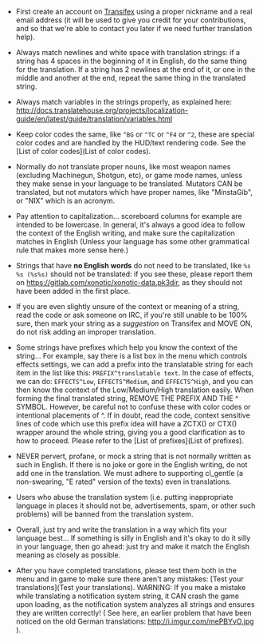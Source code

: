 -   First create an account on [Transifex](https://www.transifex.com/team-xonotic/xonotic/dashboard/) using a proper nickname and a real email address (it will be used to give you credit for your contributions, and so that we're able to contact you later if we need further translation help).

-   Always match newlines and white space with translation strings: if a string has 4 spaces in the beginning of it in English, do the same thing for the translation. If a string has 2 newlines at the end of it, or one in the middle and another at the end, repeat the same thing in the translated string.

-   Always match variables in the strings properly, as explained here: http://docs.translatehouse.org/projects/localization-guide/en/latest/guide/translation/variables.html

-   Keep color codes the same, like `^BG` or `^TC` or `^F4` or `^2`, these are special color codes and are handled by the HUD/text rendering code. See the [List of color codes](List of color codes).

-   Normally do not translate proper nouns, like most weapon names (excluding Machinegun, Shotgun, etc), or game mode names, unless they make sense in your language to be translated. Mutators CAN be translated, but not mutators which have proper names, like "MinstaGib", or "NIX" which is an acronym.

-   Pay attention to capitalization... scoreboard columns for example are intended to be lowercase. In general, it's always a good idea to follow the context of the English writing, and make sure the capitalization matches in English (Unless your language has some other grammatical rule that makes more sense here.)

-   Strings that have **no English words** do not need to be translated, like `%s %s (%s%s)` should not be translated: if you see these, please report them on https://gitlab.com/xonotic/xonotic-data.pk3dir, as they should not have been added in the first place.

-   If you are even slightly unsure of the context or meaning of a string, read the code or ask someone on IRC, if you're still unable to be 100% sure, then mark your string as a *suggestion* on Transifex and MOVE ON, do not risk adding an improper translation.

-   Some strings have prefixes which help you know the context of the string... For example, say there is a list box in the menu which controls effects settings, we can add a prefix into the translatable string for each item in the list like this: `PREFIX^translatable text`. In the case of effects, we can do: `EFFECTS^Low`, `EFFECTS^Medium`, and `EFFECTS^High`, and you can then know the context of the Low/Medium/High translation easily. When forming the final translated string, REMOVE THE PREFIX AND THE ^ SYMBOL. However, be careful not to confuse these with color codes or intentional placements of ^. If in doubt, read the code, context sensitive lines of code which use this prefix idea will have a ZCTX() or CTX() wrapper around the whole string, giving you a good clarification as to how to proceed. Please refer to the [List of prefixes](List of prefixes).

-   NEVER pervert, profane, or mock a string that is not normally written as such in English. If there is no joke or gore in the English writing, do not add one in the translation. We must adhere to supporting cl_gentle (a non-swearing, "E rated" version of the texts) even in translations.

-   Users who abuse the translation system (i.e. putting inappropriate language in places it should not be, advertisements, spam, or other such problems) will be banned from the translation system.

-   Overall, just try and write the translation in a way which fits your language best... If something is silly in English and it's okay to do it silly in your language, then go ahead: just try and make it match the English meaning as closely as possible.

-   After you have completed translations, please test them both in the menu and in game to make sure there aren't any mistakes: [Test your translations](Test your translations). WARNING: If you make a mistake while translating a notification system string, it CAN crash the game upon loading, as the notification system analyzes all strings and ensures they are written correctly! ( See here, an earlier problem that have been noticed on the old German translations: http://i.imgur.com/mePBYvO.jpg ).